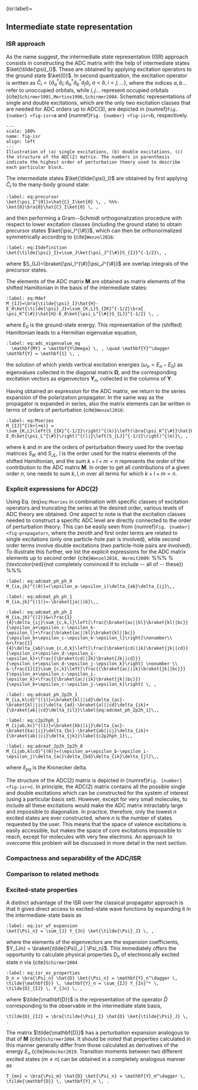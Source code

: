 (isr:label)=
## Intermediate state representation


### ISR approach

As the name suggest, the intermediate state representation (ISR) approach consists in constructing the ADC matrix with the help of intermediate states $\ket{\tilde{\psi}_I}$. These are obtained by applying excitation operators to the ground state $\ket{0}$. In second quantization, the excitation operator is written as $\hat{C}_I=\{ \hat{a}_a^\dagger\hat{a}_i;\hat{a}_a^\dagger\hat{a}_b^\dagger\hat{a}_j\hat{a}_i, a<b, i<j;... \}$, where the indices $a,b...$ refer to unoccupied orbitals, while $i,j...$ represent occupied orbitals {cite}`Schirmer1991,Mertins1996,Schirmer2004`. Schematic representations of single and double excitations, which are the only two excitation classes that are needed for ADC orders up to ADC(3), are depicted in {numref}`Fig. {number} <fig-isr>`a and {numref}`Fig. {number} <fig-isr>`b, respectively.
```{figure} /img/adc/isr_adc_matrix.svg
---
scale: 100%
name: fig-isr
align: left
---
Illustration of (a) single excitations, (b) double excitations, (c) the structure of the ADC(2) matrix. The numbers in parenthesis indicate the highest order of perturbation theory used to describe each particular block.
```
The intermediate states $\ket{\tilde{\psi}_I}$ are obtained by first applying $\hat{C}_I$ to the many-body ground state:
```{math}
:label: eq:precursor
\ket{\psi_I^{0}}=\hat{C}_I\ket{0} \, , %%%-\ket{0}\bra{0}\hat{C}_I\ket{0} \, ,
```
and then performing a Gram--Schmidt orthogonalization procedure with respect to lower excitation classes (including the ground state)
to obtain precursor states $\ket{\psi_I^{\#}}$, which can then be orthonormalized symmetrically according to {cite}`Wenzel2016`:
```{math}
:label: eq:ISdefinition
\ket{\tilde{\psi}_I}=\sum_J\ket{\psi_J^{\#}}S_{IJ}^{-1/2}\, ,
```
where $S_{IJ}=\braket{\psi_I^{\#}|\psi_J^{\#}}$ are overlap integrals of the precursor states.

The elements of the ADC matrix $\mathbf{M}$ are obtained as matrix elements of the shifted Hamiltonian in the basis of the intermediate states:
```{math}
:label: eq:Mdef
M_{IJ}=\bra{\tilde{\psi}_I}\hat{H}-E_0\ket{\tilde{\psi}_J}=\sum_{K,L}S_{IK}^{-1/2}\bra{ \psi_K^{\#}}\hat{H}-E_0\ket{\psi_L^{\#}}S_{LJ}^{-1/2} \, ,
```
where $E_0$ is the ground-state energy.
This representation of the (shifted) Hamiltonian leads to a Hermitian eigenvalue equation,
```{math}
:label: eq:adc_eigenvalue_eq
  \mathbf{MY} = \mathbf{Y\Omega} \, , \quad \mathbf{Y}^\dagger \mathbf{Y} = \mathbf{1} \, ,
```
the solution of which yields vertical excitation energies ($\omega_n = E_n - E_0$) as eigenvalues collected in the diagonal matrix $\mathbf{\Omega}$,
and the corresponding excitation vectors as eigenvectors $\mathbf{Y}_n$, collected in the columns of $\mathbf{Y}$.

Having obtained an expression for the ADC matrix, we return to the series expansion of the polarization propagator. In the same way as the propagator is expanded in series, also the matrix elements can be written in terms of orders of perturbation {cite}`Wenzel2016`:
```{math}
:label: eq:Mseries
M_{IJ}^{(k+l+m)} = \sum_{K,L}\left(S_{IK}^{-1/2}\right)^{(k)}\left(\bra{\psi_K^{\#}}\hat{H}-E_0\ket{\psi_L^{\#}}\right)^{(l)}\left(S_{LJ}^{-1/2}\right)^{(m)}\, ,
```
where $k$ and $m$ are the orders of perturbation theory used for the overlap matrices $S_{IK}$ and $S_{JL}$,
$l$ is the order used for the matrix elements of the shifted Hamiltonian, and the sum $k + l + m = n$ represents the order of the contribution to the ADC matrix $\mathbf{M}$.
In order to get all contributions of a given order $n$, one needs to sum $k,l,m$ over all terms for which $k+l+m = n$.


### Explicit expressions for ADC(2)

Using Eq. {eq}`eq:Mseries` in combination with specific classes of excitation operators and truncating the series at the desired order, various levels of ADC theory are obtained. One aspect to note is that the excitation classes needed to construct a specific ADC level are directly connected to the order of perturbation theory. This can be easily seen from {numref}`Fig. {number} <fig-propagator>`, where the zeroth and first order terms are related to single excitations (only one particle-hole pair is involved), while second order terms involve double excitations (two particle-hole pairs are involved). To illustrate this further, we list the explicit expressions for the ADC matrix elements up to second order {cite}`Wenzel2016, Wormit2009`:
%%% %(\textcolor{red}{not completely convinced if to include -- all of -- these})
%%%
```{math}
:label: eq:adcmat_ph_ph_0
M_{ia,jb}^{(0)}=(\epsilon_a-\epsilon_i)\delta_{ab}\delta_{ij}\,,
```
```{math}
:label: eq:adcmat_ph_ph_1
M_{ia,jb}^{(1)}=-\braket{ja||ib}\,,
```
```{math}
:label: eq:adcmat_ph_ph_2
M_{ia,jb}^{(2)}&=\frac{1}{4}\delta_{ij}\sum_{c,k,l}\left[\frac{\braket{ac||kl}\braket{kl||bc}}{\epsilon_a+\epsilon_c-\epsilon_k-\epsilon_l}+\frac{\braket{ac||kl}\braket{kl||bc}}{\epsilon_b+\epsilon_c-\epsilon_k-\epsilon_l}\right]\nonumber\\ &+\frac{1}{4}\delta_{ab}\sum_{c,d,k}\left[\frac{\braket{cd||ik}\braket{jk||cd}}{\epsilon_c+\epsilon_d-\epsilon_i-\epsilon_k}+\frac{{\braket{cd||Ik}\braket{Jk||cd}}}{\epsilon_c+\epsilon_d-\epsilon_j-\epsilon_k}\right] \nonumber \\
&-\frac{1}{2}\sum_{c,k}\left[\frac{{\braket{ac||ik}\braket{jk||bc}}}{\epsilon_a+\epsilon_c-\epsilon_i-\epsilon_k}+\frac{{\braket{ac||ik}\braket{jk||bc}}}{\epsilon_b+\epsilon_c-\epsilon_j-\epsilon_k}\right] \, ,
```
```{math}
:label: eq:adcmat_ph_2p2h_1
M_{ia,klcd}^{(1)}=\braket{kl||id}\delta_{ac}-\braket{kl||ic}\delta_{ad}-\braket{al||cd}\delta_{ik}+{\braket{ak||cd}\delta_{il}}\label{eq:adcmat_ph_2p2h_1}\,,
```
```{math}
:label: eq:c2p2hph_1
M_{ijab,kc}^{(1)}=\braket{kb||ij}\delta_{ac}-\braket{ka||ij}\delta_{bc}-\braket{ab||cj}\delta_{ik}+{\braket{ab||ci}\delta_{jk}}\label{c2p2hph_1}\,,
```
```{math}
:label: eq:adcmat_2p2h_2p2h_0
M_{ijab,klcd}^{(0)}=(\epsilon_a+\epsilon_b-\epsilon_i-\epsilon_j)\delta_{ac}\delta_{bd}\delta_{ik}\delta_{jl}\,,
```
where $\delta_{pq}$ is the Kronecker delta.

The structure of the ADC(2) matrix is depicted in {numref}`Fig. {number} <fig-isr>`c. In principle, the ADC(2) matrix contains all the possible single and double excitations which can be constructed for the system of interest (using a particular basis set). However, except for very small molecules, to include all these excitations would make the ADC matrix intractably large and impossible to diagonalize. In practice, therefore, only the lowest $n$ excited states are ever constructed, where $n$ is the number of states requested by the user. This means that the space of valence excitations is easily accessible, but makes the space of core excitations impossible to reach, except for molecules with very few electrons. An approach to overcome this problem will be discussed in more detail in the next section.


### Compactness and separability of the ADC/ISR 


### Comparison to related methods

### Excited-state properties

A distinct advantage of the ISR over the classical propagator approach is that it gives direct access to excited-state wave functions
by expanding it in the intermediate-state basis as
```{math}
:label: eq:isr_wf_expansion
\ket{\Psi_n} = \sum_{J} Y_{Jn} \ket{\tilde{\Psi}_J} \, ,
```
where the elements of the eigenvectors are the expansion coefficients, $Y_{Jn} = \braket{\tilde{\Psi}_J | \Psi_n}$.
This immediately offers the opportunity to calculate physical properties $D_n$ of electronically excited state $n$ via {cite}`Schirmer2004`
```{math}
:label: eq:isr_es_properties
D_n = \bra{\Psi_n} \hat{D} \ket{\Psi_n} = \mathbf{Y}_n^\dagger \, \tilde{\mathbf{D}} \, \mathbf{Y}_n = \sum_{IJ} Y_{In}^* \, \tilde{D}_{IJ} \, Y_{Jn} \, ,
```
where $\tilde{\mathbf{D}}$ is the representation of the operator $\hat{D}$ corresponding to the observable in the intermediate state basis,
```{math}
\tilde{D}_{IJ} = \bra{\tilde{\Psi}_I} \hat{D} \ket{\tilde{\Psi}_J} \, .
```
The matrix $\tilde{\mathbf{D}}$ has a perturbation expansion analogous to that of $\mathbf{M}$ {cite}`Schirmer2004`.
It should be noted that properties calculated in this manner generally differ from those calculated
as derivatives of the energy $E_n$ {cite}`Hodecker2019`.
Transition moments between two different excited states ($m \neq n$) can be obtained in a completely analogous manner as
```{math}
T_{mn} = \bra{\Psi_m} \hat{D} \ket{\Psi_n} = \mathbf{Y}_m^\dagger \, \tilde{\mathbf{D}} \, \mathbf{Y}_n \, .
```

